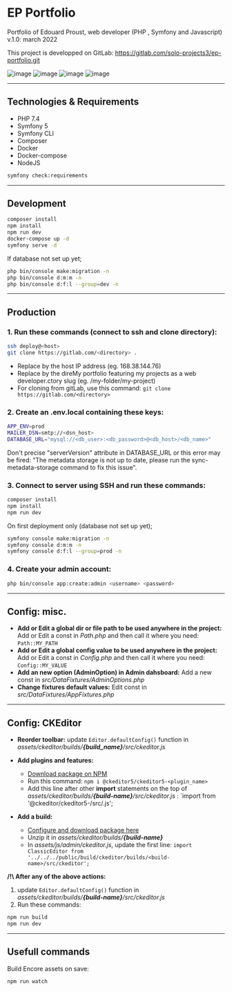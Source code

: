# EP Portfolio

Portfolio of Edouard Proust, web developer (PHP , Symfony and Javascript)
v.1.0: march 2022

This project is developped on GitLab: https://gitlab.com/solo-projects3/ep-portfolio.git

![image](https://user-images.githubusercontent.com/45925914/176814990-39c1c23f-7ac0-42bc-916e-a71a09c4f73d.png)
![image](https://user-images.githubusercontent.com/45925914/176815194-c1a6085e-6afa-438f-8c14-f22f1a3eda7b.png)
![image](https://user-images.githubusercontent.com/45925914/176815281-21d4a4d8-571a-4e7c-8379-c76589c87827.png)
![image](https://user-images.githubusercontent.com/45925914/176815325-1edeee52-d9de-4d30-a43e-77a36f243860.png)


----------

## Technologies & Requirements

- PHP 7.4
- Symfony 5
- Symfony CLI
- Composer
- Docker
- Docker-compose
- NodeJS

```bash
symfony check:requirements
```
----------

## Development

```bash
composer install
npm install
npm run dev
docker-compose up -d
symfony serve -d
```
If database not set up yet;
```bash
php bin/console make:migration -n
php bin/console d:m:m -n
php bin/console d:f:l --group=dev -n
```

----------

## Production

### 1. Run these commands (connect to ssh and clone directory):
```bash
ssh deploy@<host>
git clone https://gitlab.com/<directory> .
```
- Replace <host> by the host IP address (eg. 168.38.144.76)
- Replace <directory> by the direMy portfolio featuring my projects as a web developer.ctory slug (eg. /my-folder/my-project)
- For cloning from gitLab, use this command: `git clone https://gitlab.com/<directory>`

### 2. Create an .env.local containing these keys:
```bash
APP_ENV=prod
MAILER_DSN=smtp://<dsn_host>
DATABASE_URL="mysql://<db_user>:<db_password>@<db_host>/<db_name>"
```
Don't precise "serverVersion" attribute in DATABASE_URL or this error may be fired: "The metadata storage is not up to date, please run the sync-metadata-storage command to fix this issue".

### 3. Connect to server using SSH and run these commands:
```bash
composer install
npm install
npm run dev
```
On first deployment only (database not set up yet);
```bash
symfony console make:migration -n
symfony console d:m:m -n
symfony console d:f:l --group=prod -n
```

### 4. Create your admin account:
```bash
php bin/console app:create:admin <username> <password>
```

----------

## Config: misc.

- **Add or Edit a global dir or file path to be used anywhere in the project:** 
Add or Edit a const in _Path.php_ and then call it where you need: `Path::MY_PATH`
- **Add or Edit a global config value to be used anywhere in the project:** 
Add or Edit a const in _Config.php_ and then call it where you need: `Config::MY_VALUE`
- **Add an new option (AdminOption) in Admin dahsboard:** 
Add a new const in _src/DataFixtures/AdminOptions.php_
- **Change fixtures default values:** 
Edit const in _src/DataFixtures/AppFixtures.php_

----------

## Config: CKEditor

- **Reorder toolbar:** update `Editor.defaultConfig()` function in _assets/ckeditor/builds/**{build_name}**/src/ckeditor.js_

- **Add plugins and features:** 
    - [Download package on NPM](https://www.npmjs.com/search?q=%40ckeditor-5%2Fckeditor5-)
    - Run this command: `npm i @ckeditor5/ckeditor5-<plugin_name>`
    - Add this line after other **import** statements on the top of _assets/ckeditor/builds/**{build-name}**/src/ckeditor.js_ : `import <PluginName> from '@ckeditor/ckeditor5-<plugin-name>/src/<file-name>.js';

- **Add a build:**
    - [Configure and download package here](https://ckeditor.com/ckeditor-5/online-builder/)
    - Unzip it in _assets/ckeditor/builds/**{build-name}**_
    - In _assets/js/admin/ckeditor.js_, update the first line: `import ClassicEditor from '../../../public/build/ckeditor/builds/<build-name>/src/ckeditor';`


**/!\ After any of the above actions:**
1. update `Editor.defaultConfig()` function in _assets/ckeditor/builds/**{build-name}**/src/ckeditor.js_
2. Run these commands:
```bash 
npm run build
npm run dev
```

----------

## Usefull commands

Build Encore assets on save:
```bash
npm run watch
```
